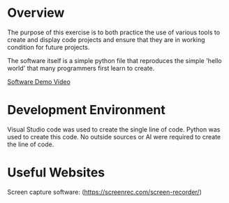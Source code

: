 # Overview

The purpose of this exercise is to both practice the use of various tools to create and display code projects and ensure that they are in working condition for future projects. 

The software itself is a simple python file that reproduces the simple 'hello world' that many programmers first learn to create. 


[Software Demo Video](https://youtu.be/OtlUhqP0Gto)

# Development Environment

Visual Studio code was used to create the single line of code. 
Python was used to create this code. No outside sources or AI were required to create the line of code. 

# Useful Websites

Screen capture software: (https://screenrec.com/screen-recorder/)


